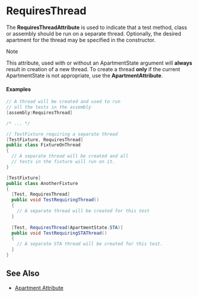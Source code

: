 # RequiresThread


The **RequiresThreadAttribute** is used to indicate that a test method, 
class or assembly should be run on a separate thread. Optionally, the 
desired apartment for the thread may be specified in the constructor.

> [!NOTE]
> This attribute, used with or without an ApartmentState argument will **always** result in creation of a new thread. To create a thread **only** if the current ApartmentState is not appropriate, use the **ApartmentAttribute**.

#### Examples
   
```csharp
// A thread will be created and used to run
// all the tests in the assembly
[assembly:RequiresThread]

/* ... */

// TestFixture requiring a separate thread
[TestFixture, RequiresThread]
public class FixtureOnThread
{
  // A separate thread will be created and all
  // tests in the fixture will run on it.
}

[TestFixture]
public class AnotherFixture
{
  [Test, RequiresThread]
  public void TestRequiringThread()
  {
    // A separate thread will be created for this test
  }
  
  [Test, RequiresThread(ApartmentState.STA)]
  public void TestRequiringSTAThread()
  {
    // A separate STA thread will be created for this test.
  }
}
```

## See Also

 * [Apartment Attribute](apartment.md)
